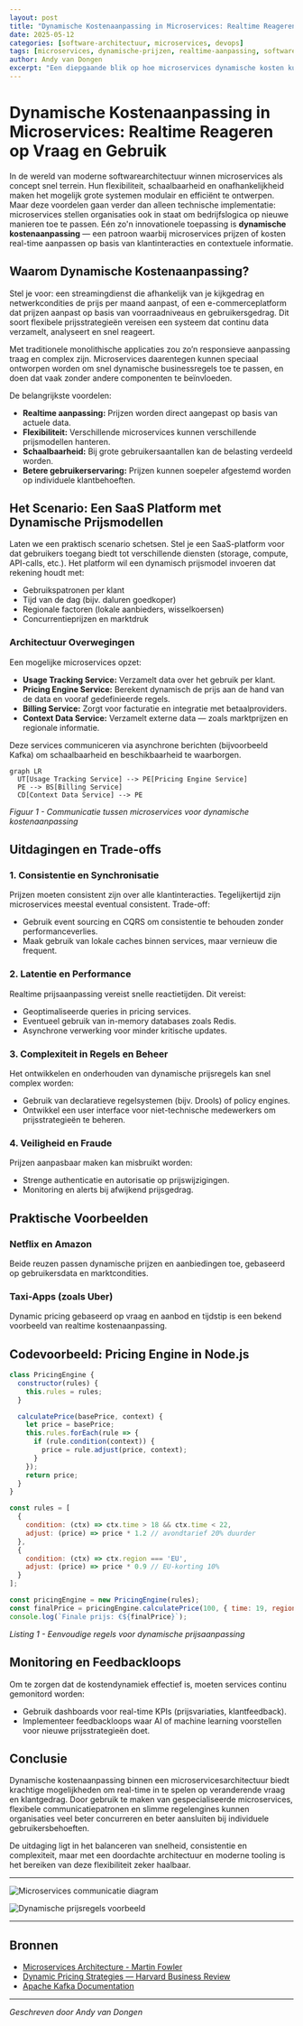 ```yaml
---
layout: post
title: "Dynamische Kostenaanpassing in Microservices: Realtime Reageren op Vraag en Gebruik"
date: 2025-05-12
categories: [software-architectuur, microservices, devops]
tags: [microservices, dynamische-prijzen, realtime-aanpassing, software-architectuur]
author: Andy van Dongen
excerpt: "Een diepgaande blik op hoe microservices dynamische kosten kunnen aanpassen op basis van realtime klantinteracties en contextuele data, en zo flexibeler inspelen op veranderende vraag en gebruikersgedrag."
---
```


# Dynamische Kostenaanpassing in Microservices: Realtime Reageren op Vraag en Gebruik

In de wereld van moderne softwarearchitectuur winnen microservices als concept snel terrein. Hun flexibiliteit, schaalbaarheid en onafhankelijkheid maken het mogelijk grote systemen modulair en efficiënt te ontwerpen. Maar deze voordelen gaan verder dan alleen technische implementatie: microservices stellen organisaties ook in staat om bedrijfslogica op nieuwe manieren toe te passen. Eén zo'n innovationele toepassing is **dynamische kostenaanpassing** — een patroon waarbij microservices prijzen of kosten real-time aanpassen op basis van klantinteracties en contextuele informatie.

## Waarom Dynamische Kostenaanpassing?

Stel je voor: een streamingdienst die afhankelijk van je kijkgedrag en netwerkcondities de prijs per maand aanpast, of een e-commerceplatform dat prijzen aanpast op basis van voorraadniveaus en gebruikersgedrag. Dit soort flexibele prijsstrategieën vereisen een systeem dat continu data verzamelt, analyseert en snel reageert.

Met traditionele monolithische applicaties zou zo’n responsieve aanpassing traag en complex zijn. Microservices daarentegen kunnen speciaal ontworpen worden om snel dynamische businessregels toe te passen, en doen dat vaak zonder andere componenten te beïnvloeden.

De belangrijkste voordelen:

- **Realtime aanpassing:** Prijzen worden direct aangepast op basis van actuele data.
- **Flexibiliteit:** Verschillende microservices kunnen verschillende prijsmodellen hanteren.
- **Schaalbaarheid:** Bij grote gebruikersaantallen kan de belasting verdeeld worden.
- **Betere gebruikerservaring:** Prijzen kunnen soepeler afgestemd worden op individuele klantbehoeften.

## Het Scenario: Een SaaS Platform met Dynamische Prijsmodellen

Laten we een praktisch scenario schetsen. Stel je een SaaS-platform voor dat gebruikers toegang biedt tot verschillende diensten (storage, compute, API-calls, etc.). Het platform wil een dynamisch prijsmodel invoeren dat rekening houdt met:

- Gebruikspatronen per klant
- Tijd van de dag (bijv. daluren goedkoper)
- Regionale factoren (lokale aanbieders, wisselkoersen)
- Concurrentieprijzen en marktdruk

### Architectuur Overwegingen

Een mogelijke microservices opzet:

- **Usage Tracking Service:** Verzamelt data over het gebruik per klant.
- **Pricing Engine Service:** Berekent dynamisch de prijs aan de hand van de data en vooraf gedefinieerde regels.
- **Billing Service:** Zorgt voor facturatie en integratie met betaalproviders.
- **Context Data Service:** Verzamelt externe data — zoals marktprijzen en regionale informatie.

Deze services communiceren via asynchrone berichten (bijvoorbeeld Kafka) om schaalbaarheid en beschikbaarheid te waarborgen.

```mermaid
graph LR
  UT[Usage Tracking Service] --> PE[Pricing Engine Service]
  PE --> BS[Billing Service]
  CD[Context Data Service] --> PE
```

*Figuur 1 - Communicatie tussen microservices voor dynamische kostenaanpassing*

## Uitdagingen en Trade-offs

### 1. Consistentie en Synchronisatie

Prijzen moeten consistent zijn over alle klantinteracties. Tegelijkertijd zijn microservices meestal eventual consistent. Trade-off:

- Gebruik event sourcing en CQRS om consistentie te behouden zonder performanceverlies.
- Maak gebruik van lokale caches binnen services, maar vernieuw die frequent.

### 2. Latentie en Performance

Realtime prijsaanpassing vereist snelle reactietijden. Dit vereist:

- Geoptimaliseerde queries in pricing services.
- Eventueel gebruik van in-memory databases zoals Redis.
- Asynchrone verwerking voor minder kritische updates.

### 3. Complexiteit in Regels en Beheer

Het ontwikkelen en onderhouden van dynamische prijsregels kan snel complex worden:

- Gebruik van declaratieve regelsystemen (bijv. Drools) of policy engines.
- Ontwikkel een user interface voor niet-technische medewerkers om prijsstrategieën te beheren.

### 4. Veiligheid en Fraude

Prijzen aanpasbaar maken kan misbruikt worden:

- Strenge authenticatie en autorisatie op prijswijzigingen.
- Monitoring en alerts bij afwijkend prijsgedrag.

## Praktische Voorbeelden

### Netflix en Amazon

Beide reuzen passen dynamische prijzen en aanbiedingen toe, gebaseerd op gebruikersdata en marktcondities.

### Taxi-Apps (zoals Uber)

Dynamic pricing gebaseerd op vraag en aanbod en tijdstip is een bekend voorbeeld van realtime kostenaanpassing.

## Codevoorbeeld: Pricing Engine in Node.js

```javascript
class PricingEngine {
  constructor(rules) {
    this.rules = rules;
  }

  calculatePrice(basePrice, context) {
    let price = basePrice;
    this.rules.forEach(rule => {
      if (rule.condition(context)) {
        price = rule.adjust(price, context);
      }
    });
    return price;
  }
}

const rules = [
  {
    condition: (ctx) => ctx.time > 18 && ctx.time < 22,
    adjust: (price) => price * 1.2 // avondtarief 20% duurder
  },
  {
    condition: (ctx) => ctx.region === 'EU',
    adjust: (price) => price * 0.9 // EU-korting 10%
  }
];

const pricingEngine = new PricingEngine(rules);
const finalPrice = pricingEngine.calculatePrice(100, { time: 19, region: 'EU' });
console.log(`Finale prijs: €${finalPrice}`);
```

*Listing 1 - Eenvoudige regels voor dynamische prijsaanpassing*

## Monitoring en Feedbackloops

Om te zorgen dat de kostendynamiek effectief is, moeten services continu gemonitord worden:

- Gebruik dashboards voor real-time KPIs (prijsvariaties, klantfeedback).
- Implementeer feedbackloops waar AI of machine learning voorstellen voor nieuwe prijsstrategieën doet.

## Conclusie

Dynamische kostenaanpassing binnen een microservicesarchitectuur biedt krachtige mogelijkheden om real-time in te spelen op veranderende vraag en klantgedrag. Door gebruik te maken van gespecialiseerde microservices, flexibele communicatiepatronen en slimme regelengines kunnen organisaties veel beter concurreren en beter aansluiten bij individuele gebruikersbehoeften.

De uitdaging ligt in het balanceren van snelheid, consistentie en complexiteit, maar met een doordachte architectuur en moderne tooling is het bereiken van deze flexibiliteit zeker haalbaar.

---

![Microservices communicatie diagram](/images/microservices-communicatie-dynamic-pricing.png "Diagram van microservices communicatie voor dynamische kostenaanpassing")

![Dynamische prijsregels voorbeeld](/images/pricing-engine-nodejs-code.png "Voorbeeld van een eenvoudige pricing engine met regels")

---

## Bronnen

- [Microservices Architecture - Martin Fowler](https://martinfowler.com/articles/microservices.html)
- [Dynamic Pricing Strategies — Harvard Business Review](https://hbr.org/2020/05/using-dynamic-pricing-to-compete-in-an-online-world)
- [Apache Kafka Documentation](https://kafka.apache.org/documentation/)

---

*Geschreven door Andy van Dongen*